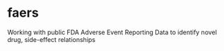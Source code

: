 # faers
Working with public FDA Adverse Event Reporting Data to identify novel drug, side-effect relationships
